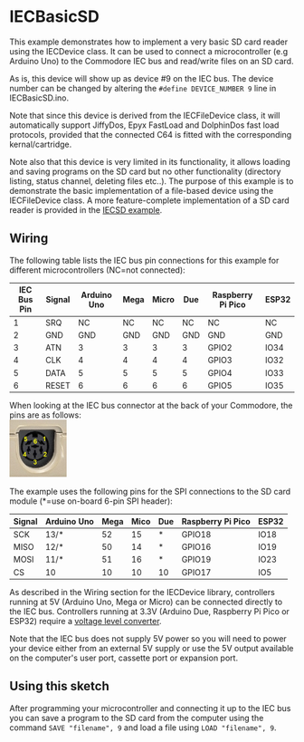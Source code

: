 # IECBasicSD

This example demonstrates how to implement a very basic SD card reader using the IECDevice
class. It can be used to connect a microcontroller (e.g Arduino Uno) to the Commodore IEC bus and
read/write files on an SD card.

As is, this device will show up as device #9 on the IEC bus. The device number can be changed
by altering the `#define DEVICE_NUMBER 9` line in IECBasicSD.ino.

Note that since this device is derived from the IECFileDevice class, it will automatically 
support JiffyDos, Epyx FastLoad and DolphinDos fast load protocols, provided that the connected
C64 is fitted with the corresponding kernal/cartridge.

Note also that this device is very limited in its functionality, it allows loading and saving programs
on the SD card but no other functionality (directory listing, status channel, deleting files etc..).
The purpose of this example is to demonstrate the basic implementation of a file-based device using the
IECFileDevice class. A more feature-complete implementation of a SD card reader is provided in
the [IECSD example](../IECSD). 


## Wiring

The following table lists the IEC bus pin connections for this example for different 
microcontrollers (NC=not connected):

IEC Bus Pin | Signal   | Arduino Uno | Mega | Micro | Due | Raspberry Pi Pico | ESP32
------------|----------|-------------|------|-------|-----|-------------------|------
1           | SRQ      | NC          | NC   | NC    | NC  | NC                | NC 
2           | GND      | GND         | GND  | GND   | GND | GND               | GND
3           | ATN      | 3           | 3    | 3     | 3   | GPIO2             | IO34
4           | CLK      | 4           | 4    | 4     | 4   | GPIO3             | IO32
5           | DATA     | 5           | 5    | 5     | 5   | GPIO4             | IO33
6           | RESET    | 6           | 6    | 6     | 6   | GPIO5             | IO35

When looking at the IEC bus connector at the back of your Commodore, the pins are as follows:  
<img src="../../IECBusPins.jpg" width="20%">   

The example uses the following pins for the SPI connections to the SD card module
(*=use on-board 6-pin SPI header):

Signal | Arduino Uno | Mega | Mico | Due | Raspberry Pi Pico | ESP32
-------|-------------|------|------|-----|-------------------|------
SCK    | 13/*        | 52   | 15   |  *  |  GPIO18           | IO18
MISO   | 12/*        | 50   | 14   |  *  |  GPIO16           | IO19
MOSI   | 11/*        | 51   | 16   |  *  |  GPIO19           | IO23
CS     | 10          | 10   | 10   | 10  |  GPIO17           | IO5


As described in the Wiring section for the IECDevice library, controllers running
at 5V (Arduino Uno, Mega or Micro) can be connected directly to the IEC bus.
Controllers running at 3.3V (Arduino Due, Raspberry Pi Pico or ESP32) require a 
[voltage level converter](https://www.sparkfun.com/products/12009).

Note that the IEC bus does not supply 5V power so you will need to power
your device either from an external 5V supply or use the 5V output available on
the computer's user port, cassette port or expansion port.

## Using this sketch

After programming your microcontroller and connecting it up to the IEC bus
you can save a program to the SD card from the computer using the command
`SAVE "filename", 9` and load a file using `LOAD "filename", 9`.
